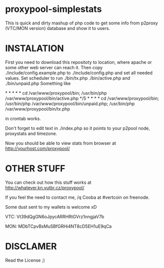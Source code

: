 proxypool-simplestats
=====================

This is quick and dirty mashup of php code to get some info from p2proxy (VTC/MON version) database and show it to users.


INSTALATION
===========

First you need to download this repositoty to location, where apache or some other web server can reach it. Then copy ./include/config.example.php to ./include/config.php and set all needed values.
Set scheduler to run ./bin/tx.php ./bin/active.php and ./bin/unpaid.php
Something like

\* * * * * cd /var/www/proxypool/bin; /usr/bin/php /var/www/proxypool/bin/active.php
\*/5 * * * * cd /var/www/proxypool/bin; /usr/bin/php /var/www/proxypool/bin/unpaid.php; /usr/bin/php /var/www/proxypool/bin/tx.php

in crontab works.

Don't forget to edit text in ./index.php so it points to your p2pool node, proxystats and timezone.

Now you should be able to view stats from browser at http://yourhost.com/proxypool/


OTHER STUFF
===========

You can check out how this stuff works at http://whatever.kn.vutbr.cz/proxypool/

If you feel the need to contact me, /q Cooba at #vertcoin on freenode.

Some dust sent to my wallets is welcome xD

VTC: Vt39dQgGN6oJpycARRHRtGVrz1nngjaV7b

MON: MDbTCpvBsMuSBfGRHi4NT8cD5EH1uE9qCa


DISCLAMER
=========

Read the License ;) 
